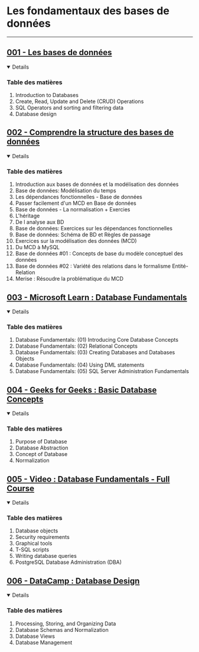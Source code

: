 # **Les fondamentaux des bases de données**

---

## [001 - Les bases de données](https://www.coursera.org/learn/introduction-to-databases?specialization=meta-database-engineer)

<details open>
  <summary>Details</summary>

<h3><strong>Table des matières</strong></h3>
<ol>
    <li>Introduction to Databases</li>
    <li>Create, Read, Update and Delete (CRUD) Operations</li>
    <li>SQL Operators and sorting and filtering data</li>
    <li>Database design</li>
</ol>
</details>

## [002 - Comprendre la structure des bases de données](https://youtube.com/playlist?list=PLB9AbbTDeBzT9JN8-Ow669spvEN8DKAwp&si=JKhUoXk1d3fJASV1)

<details open>
  <summary>Details</summary>
  <h3><strong>Table des matières</strong></h3>
<ol>
<li>Introduction aux bases de données et la modélisation des données</li>
<li>Base de données: Modélisation du temps</li>
<li>Les dépendances fonctionnelles - Base de données</li>
<li>Passer facilement d'un MCD en Base de données</li>
<li>Base de données - La normalisation + Exercies</li>
<li>L'héritage</li>
<li>De l analyse aux BD</li>
<li>Base de données: Exercices sur les dépendances fonctionnelles</li>
<li>Base de données: Schéma de BD et Règles de passage</li>
<li>Exercices sur la modélisation des données (MCD)</li>
<li>Du MCD à MySQL</li>
<li>Base de données #01 : Concepts de base du modèle conceptuel des données</li>
<li>Base de données #02 : Variété des relations dans le formalisme Entité-Relation</li>
<li>Merise : Résoudre la problématique du MCD</li>
</ol>
</details>

## [003 - Microsoft Learn : Database Fundamentals](https://learn.microsoft.com/en-us/shows/dbfundamentals/)

<details open>
  <summary>Details</summary>
<h3><strong>Table des matières</strong></h3>
<ol>
    <li>Database Fundamentals: (01) Introducing Core Database Concepts</li>
    <li>Database Fundamentals: (02) Relational Concepts</li>
    <li>Database Fundamentals: (03) Creating Databases and Databases Objects</li>
    <li>Database Fundamentals: (04) Using DML statements</li>
    <li>Database Fundamentals: (05) SQL Server Administration Fundamentals</li>
</ol>
</details>

## [004 - Geeks for Geeks : Basic Database Concepts](https://www.geeksforgeeks.org/basic-database-concepts/)

<details open>
  <summary>Details</summary>
<h3><strong>Table des matières</strong></h3>
<ol>
    <li>Purpose of Database</li>
    <li>Database Abstraction</li>
    <li>Concept of Database</li>
    <li>Normalization</li>
</ol>
</details>

## [005 - **Video** : Database Fundamentals - Full Course](https://youtu.be/mhsp1SSiugk?si=2yGECPY1QMvcuJc_)

<details open>
  <summary>Details</summary>
  <h3><strong>Table des matières</strong></h3>
  <ol>
<li>Database objects</li>
<li>Security requirements</li>
<li>Graphical tools</li>
<li>T-SQL scripts</li>
<li>Writing database queries</li>
<li>PostgreSQL Database Administration (DBA)</li>
</ol>
</details>

## [006 - DataCamp : Database Design](https://www.datacamp.com/courses/database-design)

<details open>
  <summary>Details</summary>
<h3><strong>Table des matières</strong></h3>
<ol>
    <li>Processing, Storing, and Organizing Data</li>
    <li>Database Schemas and Normalization</li>
    <li>Database Views</li>
    <li>Database Management</li>
</ol>
</details>
